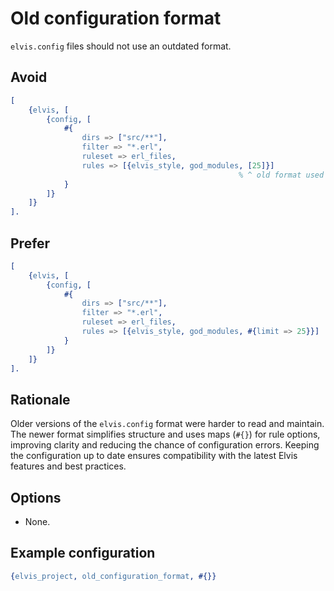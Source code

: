# Old configuration format

`elvis.config` files should not use an outdated format.

## Avoid

```erlang
[
    {elvis, [
        {config, [
            #{
                dirs => ["src/**"],
                filter => "*.erl",
                ruleset => erl_files,
                rules => [{elvis_style, god_modules, [25]}]
                                                   % ^ old format used lists
            }
        ]}
    ]}
].
```

## Prefer

```erlang
[
    {elvis, [
        {config, [
            #{
                dirs => ["src/**"],
                filter => "*.erl",
                ruleset => erl_files,
                rules => [{elvis_style, god_modules, #{limit => 25}}]
            }
        ]}
    ]}
].
```

## Rationale

Older versions of the `elvis.config` format were harder to read and maintain. The newer format
simplifies structure and uses maps (`#{}`) for rule options, improving clarity and reducing the
chance of configuration errors. Keeping the configuration up to date ensures compatibility with the
latest Elvis features and best practices.

## Options

- None.

## Example configuration

```erlang
{elvis_project, old_configuration_format, #{}}
```
